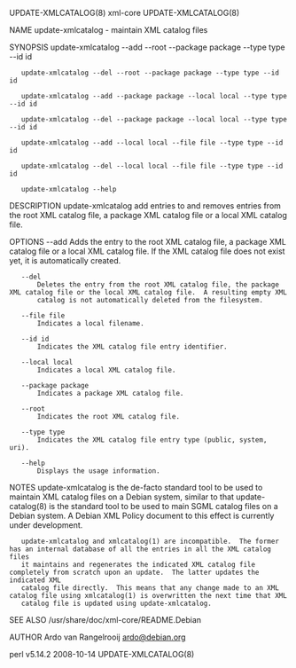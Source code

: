 UPDATE-XMLCATALOG(8)                                                 xml-core                                                 UPDATE-XMLCATALOG(8)

NAME
       update-xmlcatalog - maintain XML catalog files

SYNOPSIS
       update-xmlcatalog --add --root --package package --type type --id id

       update-xmlcatalog --del --root --package package --type type --id id

       update-xmlcatalog --add --package package --local local --type type --id id

       update-xmlcatalog --del --package package --local local --type type --id id

       update-xmlcatalog --add --local local --file file --type type --id id

       update-xmlcatalog --del --local local --file file --type type --id id

       update-xmlcatalog --help

DESCRIPTION
       update-xmlcatalog add entries to and removes entries from the root XML catalog file, a package XML catalog file or a local XML catalog
       file.

OPTIONS
       --add
           Adds the entry to the root XML catalog file, a package XML catalog file or a local XML catalog file.  If the XML catalog file does not
           exist yet, it is automatically created.

       --del
           Deletes the entry from the root XML catalog file, the package XML catalog file or the local XML catalog file.  A resulting empty XML
           catalog is not automatically deleted from the filesystem.

       --file file
           Indicates a local filename.

       --id id
           Indicates the XML catalog file entry identifier.

       --local local
           Indicates a local XML catalog file.

       --package package
           Indicates a package XML catalog file.

       --root
           Indicates the root XML catalog file.

       --type type
           Indicates the XML catalog file entry type (public, system, uri).

       --help
           Displays the usage information.

NOTES
       update-xmlcatalog is the de-facto standard tool to be used to maintain XML catalog files on a Debian system, similar to that
       update-catalog(8) is the standard tool to be used to main SGML catalog files on a Debian system.  A Debian XML Policy document to this
       effect is currently under development.

       update-xmlcatalog and xmlcatalog(1) are incompatible.  The former has an internal database of all the entries in all the XML catalog files
       it maintains and regenerates the indicated XML catalog file completely from scratch upon an update.  The latter updates the indicated XML
       catalog file directly.  This means that any change made to an XML catalog file using xmlcatalog(1) is overwritten the next time that XML
       catalog file is updated using update-xmlcatalog.

SEE ALSO
       /usr/share/doc/xml-core/README.Debian

AUTHOR
       Ardo van Rangelrooij <ardo@debian.org>

perl v5.14.2                                                        2008-10-14                                                UPDATE-XMLCATALOG(8)
